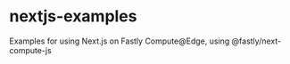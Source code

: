 # nextjs-examples
Examples for using Next.js on Fastly Compute@Edge, using @fastly/next-compute-js


